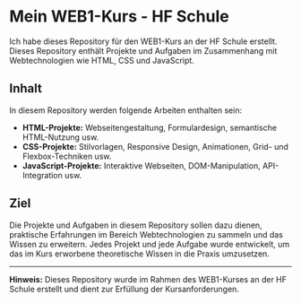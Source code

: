 # Mein WEB1-Kurs - HF Schule

Ich habe dieses Repository für den WEB1-Kurs an der HF Schule erstellt. Dieses Repository enthält Projekte und Aufgaben im Zusammenhang mit Webtechnologien wie HTML, CSS und JavaScript.

## Inhalt

In diesem Repository werden folgende Arbeiten enthalten sein:

- **HTML-Projekte:** Webseitengestaltung, Formulardesign, semantische HTML-Nutzung usw.
- **CSS-Projekte:** Stilvorlagen, Responsive Design, Animationen, Grid- und Flexbox-Techniken usw.
- **JavaScript-Projekte:** Interaktive Webseiten, DOM-Manipulation, API-Integration usw.

## Ziel

Die Projekte und Aufgaben in diesem Repository sollen dazu dienen, praktische Erfahrungen im Bereich Webtechnologien zu sammeln und das Wissen zu erweitern. Jedes Projekt und jede Aufgabe wurde entwickelt, um das im Kurs erworbene theoretische Wissen in die Praxis umzusetzen.

---

**Hinweis:** Dieses Repository wurde im Rahmen des WEB1-Kurses an der HF Schule erstellt und dient zur Erfüllung der Kursanforderungen.
